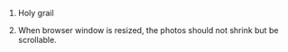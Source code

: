 1.  Holy grail

2.  When browser window is resized, the photos should not shrink but be scrollable.
